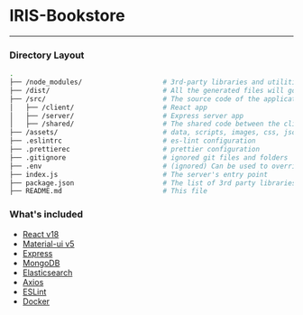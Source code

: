 # IRIS-Bookstore

---

### Directory Layout

```bash
.
├── /node_modules/                    # 3rd-party libraries and utilities
├── /dist/                            # All the generated files will go here, and will run from this folder
├── /src/                             # The source code of the application
│   ├── /client/                      # React app
│   ├── /server/                      # Express server app
│   ├── /shared/                      # The shared code between the client and the server
├── /assets/                          # data, scripts, images, css, jsons etc.
├── .eslintrc                         # es-lint configuration
├── .prettierec                       # prettier configuration
├── .gitignore                        # ignored git files and folders
├── .env                              # (ignored) Can be used to override environment variables
├── index.js                          # The server's entry point
├── package.json                      # The list of 3rd party libraries and utilities
├── README.md                         # This file
```

### What's included

- [React v18](https://facebook.github.io/react/)
- [Material-ui v5](https://github.com/mui-org/material-ui)
- [Express](https://expressjs.com/) 
- [MongoDB](https://www.mongodb.com/)
- [Elasticsearch](https://www.elastic.co/)
- [Axios](https://github.com/mzabriskie/axios)
- [ESLint](https://eslint.org/)
- [Docker](https://www.docker.com/)


